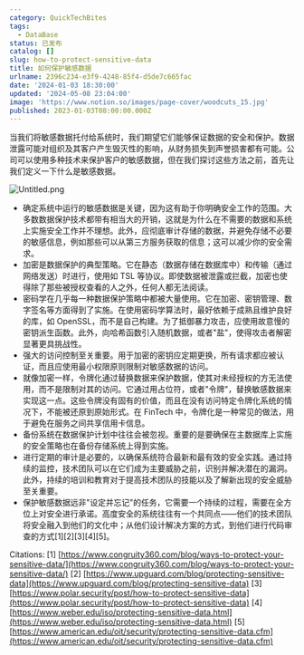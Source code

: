 ```yaml
---
category: QuickTechBites
tags:
  - DataBase
status: 已发布
catalog: []
slug: how-to-protect-sensitive-data
title: 如何保护敏感数据
urlname: 2396c234-e3f9-4248-85f4-d5de7c665fac
date: '2024-01-03 18:30:00'
updated: '2024-05-08 23:04:00'
image: 'https://www.notion.so/images/page-cover/woodcuts_15.jpg'
published: 2023-01-03T08:00:00.000Z
---
```


当我们将敏感数据托付给系统时，我们期望它们能够保证数据的安全和保护。数据泄露可能对组织及其客户产生毁灭性的影响，从财务损失到声誉损害都有可能。公司可以使用多种技术来保护客户的敏感数据，但在我们探讨这些方法之前，首先让我们定义一下什么是敏感数据。


![Untitled.png](https://prod-files-secure.s3.us-west-2.amazonaws.com/5d24fe63-e567-4804-86f9-9fdc62e13082/aa7e6578-50d6-4f37-a4e4-28071bd0fba3/Untitled.png?X-Amz-Algorithm=AWS4-HMAC-SHA256&X-Amz-Content-Sha256=UNSIGNED-PAYLOAD&X-Amz-Credential=ASIAZI2LB4665AOTDAU2%2F20250131%2Fus-west-2%2Fs3%2Faws4_request&X-Amz-Date=20250131T053624Z&X-Amz-Expires=3600&X-Amz-Security-Token=IQoJb3JpZ2luX2VjEKr%2F%2F%2F%2F%2F%2F%2F%2F%2F%2FwEaCXVzLXdlc3QtMiJHMEUCIQDJaZV%2Fl9MQIMX%2F%2BtyJuqpuKhBEgG7BrqTJO%2BlOO8xrWQIgHRTMzo4ejND1IXc2Tp%2BSvKVRyXm7dTToJRJkTYidbYQqiAQIs%2F%2F%2F%2F%2F%2F%2F%2F%2F%2F%2FARAAGgw2Mzc0MjMxODM4MDUiDP5u%2B9yY646gMuEydircA3FUhcmXO7OSLbXitm1%2BeWXEitTG52KZ%2FsYcqZhm9sE0ZjOVhmrqCm5dC4nB9OsWC%2BHpkwZbLKtGdmlEiQ0NUwDUCvibdu%2FzH17ybw9o%2BMYY92q0j9sYtp6GehwVtotLFPTyn8S0Ciy2qUV6zja0dX70WHcqXmv0QG1uez1Qehv50hX3Eg0Wzvc1usAcZZZqExFEHmFiYtBhFNdJurSxc4GH4gVf6%2FE70RiegNmSQ9JEQWiYAPvrYE5yIkCzpA05qaDagyu%2BA8V3%2F63JiS9q2%2BAhNdE%2BKNgzbmWQsC4Eu86k%2BcRVf%2FSjNEYboJKn0nAfq%2BeTjhpUuXGbKk0iosCsugRrwIIUKhYvDDnKr36Njuq6HPNb0WU27JFy1M%2BY%2BPNpxrxhwtn%2Fz%2BFE9SZlrguyE9EwwrMO8rwqcZ8Djs8On9NZB5CHmfxrH6sxHIDKIga1OHR5qKcW4Yxx2QhIpbUwaKLD0oGbaulMh5Onyaftmmv1rUSFD3l9BYnZh88MKbnbmAHTbPbGejZvvPRwPQWotc1%2B6De%2B6EKnWrPXLDHJMhSJNTXsrqgdfP1hX8qdOBvIcADpwkv8oabZT70nM51imYZ6TGNiof5NoujhVoY6j6QPZBMYWVs2%2FZJxCX0GMMjQ8LwGOqUBpiWGT4TdWeTVn%2FwP8Xju00IqrckkQEnn11JSMdZ3sHMLtTSc%2BhtipjlKNuuMIlkjH62mk5mCu4K4mGmMPEA%2F0t3PHcWPjXN5KwqETRH0q1FC0BTAiSI%2BR9Zp9njc7voPfI5FY6CfFAYN0fl1RCvBmxaIp5Oa8L%2BZUNb1Tzg4YpPad1lVztTE0EEx70kQThA4g6ZLtc7jJHTjI8R0lzv03ocEIsNu&X-Amz-Signature=4a486fa5969e998ab4f276291fff1a2483d212ff39a540360898731eda998bb9&X-Amz-SignedHeaders=host&x-id=GetObject)

- 确定系统中运行的敏感数据是关键，因为这有助于你明确安全工作的范围。大多数数据保护技术都带有相当大的开销，这就是为什么在不需要的数据和系统上实施安全工作并不理想。此外，应彻底审计存储的数据，并避免存储不必要的敏感信息，例如那些可以从第三方服务获取的信息；这可以减少你的安全需求。
- 加密是数据保护的典型策略。它在静态（数据存储在数据库中）和传输（通过网络发送）时进行，使用如 TSL 等协议。即使数据被泄露或拦截，加密也使得除了那些被授权查看的人之外，任何人都无法阅读。
- 密码学在几乎每一种数据保护策略中都被大量使用。它在加密、密钥管理、数字签名等方面得到了实施。在使用密码学算法时，最好依赖于成熟且维护良好的库，如 OpenSSL，而不是自己构建。为了抵御暴力攻击，应使用故意慢的密钥派生函数。此外，向哈希函数引入随机数据，或者"盐"，使得攻击者解密显著更具挑战性。
- 强大的访问控制至关重要。用于加密的密钥应定期更换，所有请求都应被认证，而且应使用最小权限原则限制对敏感数据的访问。
- 就像加密一样，令牌化通过替换数据来保护数据，使其对未经授权的方无法使用，而不是限制对其的访问。它通过用占位符，或者"令牌"，替换敏感数据来实现这一点。这些令牌没有固有的价值，而且在没有访问特定令牌化系统的情况下，不能被还原到原始形式。在 FinTech 中，令牌化是一种常见的做法，用于避免在服务之间共享信用卡信息。
- 备份系统在数据保护计划中往往会被忽视。重要的是要确保在主数据库上实施的安全策略也在备份存储系统上得到实施。
- 进行定期的审计是必要的，以确保系统符合最新和最有效的安全实践。通过持续的监控，技术团队可以在它们成为主要威胁之前，识别并解决潜在的漏洞。此外，持续的培训和教育对于提高技术团队的技能以及了解新出现的安全威胁至关重要。
- 保护敏感数据远非"设定并忘记"的任务，它需要一个持续的过程，需要在全方位上对安全进行承诺。高度安全的系统往往有一个共同点——他们的技术团队将安全融入到他们的文化中；从他们设计解决方案的方式，到他们进行代码审查的方式[1][2][3][4][5]。

Citations:
[1] [https://www.congruity360.com/blog/ways-to-protect-your-sensitive-data/](https://www.congruity360.com/blog/ways-to-protect-your-sensitive-data/)
[2] [https://www.upguard.com/blog/protecting-sensitive-data](https://www.upguard.com/blog/protecting-sensitive-data)
[3] [https://www.polar.security/post/how-to-protect-sensitive-data](https://www.polar.security/post/how-to-protect-sensitive-data)
[4] [https://www.weber.edu/iso/protecting-sensitive-data.html](https://www.weber.edu/iso/protecting-sensitive-data.html)
[5] [https://www.american.edu/oit/security/protecting-sensitive-data.cfm](https://www.american.edu/oit/security/protecting-sensitive-data.cfm)


